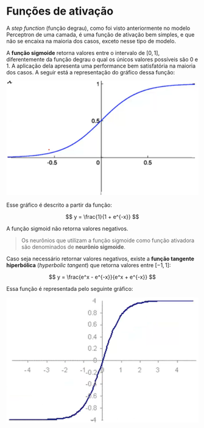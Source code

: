 # Funções de ativação

A _step function_ (função degrau), como foi visto anteriormente no modelo Perceptron de uma camada, é uma função de ativação bem simples, e que não se encaixa na maioria dos casos, exceto nesse tipo de modelo. 

A **função sigmoide** retorna valores entre o intervalo de $[0, 1]$, diferentemente da função degrau o qual os únicos valores possíveis são 0 e 1. A aplicação dela apresenta uma performance bem satisfatória na maioria dos casos. A seguir está a representação do gráfico dessa função:

![](./assets/grafico-funcao-sigmoid.png)

Esse gráfico é descrito a partir da função:

$$
y = \frac{1}{1 + e^{-x}}
$$

A função sigmoid não retorna valores negativos.

> Os neurônios que utilizam a função sigmoide como função ativadora são denominados de **neurônio sigmoide**.

Caso seja necessário retornar valores negativos, existe a **função tangente hiperbólica** (_hyperbolic tangent_) que retorna valores entre $[-1, 1]$:

$$
y = \frac{e^x - e^{-x}}{e^x + e^{-x}}
$$

Essa função é representada pelo seguinte gráfico:

![](./assets/grafico-tangente-hiperbolica.png)
